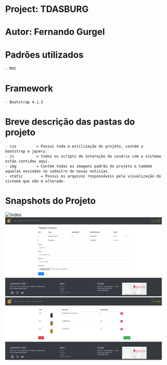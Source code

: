 # Project: TDASBURG 
# Autor: Fernando Gurgel

# Padrões utilizados
    - MVC

# Framework
    - Bootstrap 4.1.3
# Breve descrição das pastas do projeto
    - css         = Possui toda a estilização do projeto, contém o bootstrap e jquery.
    - js          = todos os scripts de interação do usuário com o sistema estão contidos aqui.
    - img         = Contém todas as imagens padrão do projeto e também aquelas enviadas no cadastro de novas noticias.
    - static        = Possui os arquivos responsáveis pela visualização do sistema que não é alterado.

# Snapshots do Projeto
![Index](https://github.com/FernandoGurgel/lachonete/blob/master/img/index.gif)
![work](https://github.com/FernandoGurgel/lachonete/blob/master/img/trabalhe.png)
![carrinho](https://github.com/FernandoGurgel/lachonete/blob/master/img/carrinho.png)